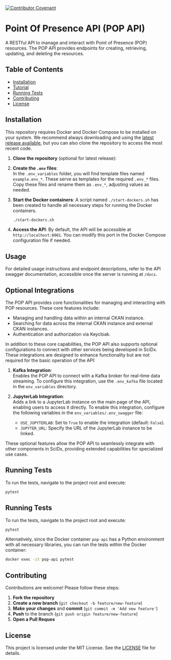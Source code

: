 [![Contributor Covenant](https://img.shields.io/badge/code%20of%20conduct-Contributor%20Covenant-brightgreen.svg)](CODE_OF_CONDUCT.md)

# Point Of Presence API (POP API)

A RESTful API to manage and interact with Point of Presence (POP) resources. The POP API provides endpoints for creating, retrieving, updating, and deleting the resources.

## Table of Contents

- [Installation](#installation)
- [Tutorial](#tutorial)
- [Running Tests](#running-tests)
- [Contributing](#contributing)
- [License](#license)

## Installation

This repository requires Docker and Docker Compose to be installed on your system. We recommend always downloading and using the [latest release available](https://github.com/sci-ndp/pop/releases), but you can also clone the repository to access the most recent code.

1. **Clone the repository** (optional for latest release):

2. **Create the `.env` files**:  
   In the `.env_variables` folder, you will find template files named `example.env_*`. These serve as templates for the required `.env_*` files. Copy these files and rename them as `.env_*`, adjusting values as needed.

3. **Start the Docker containers**:
   A script named `./start-dockers.sh` has been created to handle all necessary steps for running the Docker containers.

   ```bash
   ./start-dockers.sh
   ```

4. **Access the API**:
   By default, the API will be accessible at `http://localhost:8001`. You can modify this port in the Docker Compose configuration file if needed.

## Usage

For detailed usage instructions and endpoint descriptions, refer to the API swagger documentation, accessible once the server is running at `/docs`.

## Optional Integrations

The POP API provides core functionalities for managing and interacting with POP resources. These core features include:

- Managing and handling data within an internal CKAN instance.
- Searching for data across the internal CKAN instance and external CKAN instances.
- Authentication and authorization via Keycloak.

In addition to these core capabilities, the POP API also supports optional configurations to connect with other services being developed in SciDx. These integrations are designed to enhance functionality but are not required for the basic operation of the API:

1. **Kafka Integration**:  
   Enables the POP API to connect with a Kafka broker for real-time data streaming. To configure this integration, use the `.env_kafka` file located in the `env_variables` directory.

2. **JupyterLab Integration**:  
   Adds a link to a JupyterLab instance on the main page of the API, enabling users to access it directly. To enable this integration, configure the following variables in the `env_variables/.env_swagger` file:
   - `USE_JUPYTERLAB`: Set to `True` to enable the integration (default: `False`).
   - `JUPYTER_URL`: Specify the URL of the JupyterLab instance to be linked.

These optional features allow the POP API to seamlessly integrate with other components in SciDx, providing extended capabilities for specialized use cases.


## Running Tests

To run the tests, navigate to the project root and execute:

```bash
pytest
```

## Running Tests

To run the tests, navigate to the project root and execute:

```bash
pytest
```

Alternatively, since the Docker container `pop-api` has a Python environment with all necessary libraries, you can run the tests within the Docker container:

```bash
docker exec -it pop-api pytest
```

## Contributing

Contributions are welcome! Please follow these steps:

1. **Fork the repository**
2. **Create a new branch** (`git checkout -b feature/new-feature`)
3. **Make your changes** and **commit** (`git commit -m 'Add new feature'`)
4. **Push** to the branch (`git push origin feature/new-feature`)
5. **Open a Pull Reques**

## License

This project is licensed under the MIT License. See the [LICENSE](https://github.com/sci-ndp/pop-py/blob/main/LICENSE) file for details.
